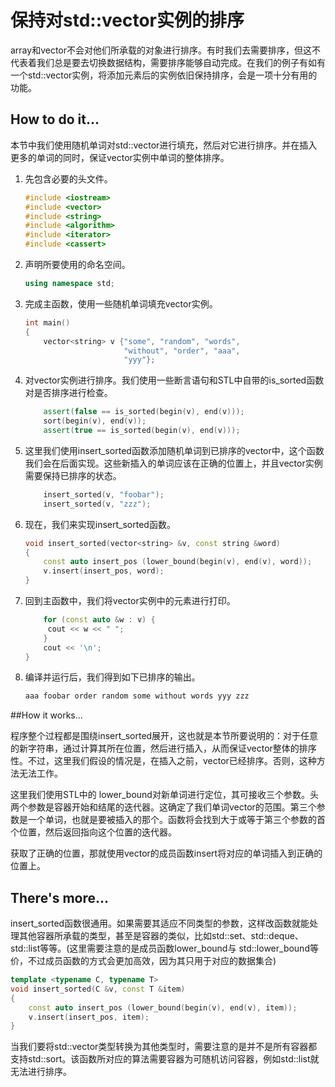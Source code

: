 # 保持对std::vector实例的排序

array和vector不会对他们所承载的对象进行排序。有时我们去需要排序，但这不代表着我们总是要去切换数据结构，需要排序能够自动完成。在我们的例子有如有一个std::vector实例，将添加元素后的实例依旧保持排序，会是一项十分有用的功能。

## How to do it...

本节中我们使用随机单词对std::vector进行填充，然后对它进行排序。并在插入更多的单词的同时，保证vector实例中单词的整体排序。

1. 先包含必要的头文件。

   ```c++
   #include <iostream>
   #include <vector>
   #include <string>
   #include <algorithm>
   #include <iterator>
   #include <cassert>
   ```

2. 声明所要使用的命名空间。

   ```c++
   using namespace std;
   ```

3. 完成主函数，使用一些随机单词填充vector实例。

   ```c++
   int main()
   {
       vector<string> v {"some", "random", "words",
                         "without", "order", "aaa",
                         "yyy"};
   ```

4. 对vector实例进行排序。我们使用一些断言语句和STL中自带的is_sorted函数对是否排序进行检查。

   ```c++
       assert(false == is_sorted(begin(v), end(v)));
       sort(begin(v), end(v));
       assert(true == is_sorted(begin(v), end(v)));
   ```

5. 这里我们使用insert_sorted函数添加随机单词到已排序的vector中，这个函数我们会在后面实现。这些新插入的单词应该在正确的位置上，并且vector实例需要保持已排序的状态。

   ```c++
       insert_sorted(v, "foobar");
       insert_sorted(v, "zzz");
   ```

6. 现在，我们来实现insert_sorted函数。

   ```c++
   void insert_sorted(vector<string> &v, const string &word)
   {
       const auto insert_pos (lower_bound(begin(v), end(v), word));
       v.insert(insert_pos, word);
   }
   ```

7. 回到主函数中，我们将vector实例中的元素进行打印。

   ```c++
       for (const auto &w : v) {
       	cout << w << " ";
       }
       cout << '\n';
   }	
   ```

8. 编译并运行后，我们得到如下已排序的输出。

   ```c++
   aaa foobar order random some without words yyy zzz
   ```

##How it works...

程序整个过程都是围绕insert_sorted展开，这也就是本节所要说明的：对于任意的新字符串，通过计算其所在位置，然后进行插入，从而保证vector整体的排序性。不过，这里我们假设的情况是，在插入之前，vector已经排序。否则，这种方法无法工作。

这里我们使用STL中的 lower_bound对新单词进行定位，其可接收三个参数。头两个参数是容器开始和结尾的迭代器。这确定了我们单词vector的范围。第三个参数是一个单词，也就是要被插入的那个。函数将会找到大于或等于第三个参数的首个位置，然后返回指向这个位置的迭代器。

获取了正确的位置，那就使用vector的成员函数insert将对应的单词插入到正确的位置上。

## There's more...

 insert_sorted函数很通用。如果需要其适应不同类型的参数，这样改函数就能处理其他容器所承载的类型，甚至是容器的类似，比如std::set、std::deque、std::list等等。(这里需要注意的是成员函数lower_bound与 std::lower_bound等价，不过成员函数的方式会更加高效，因为其只用于对应的数据集合)

```c++
template <typename C, typename T>
void insert_sorted(C &v, const T &item)
{
    const auto insert_pos (lower_bound(begin(v), end(v), item));
    v.insert(insert_pos, item);
}
```

当我们要将std::vector类型转换为其他类型时，需要注意的是并不是所有容器都支持std::sort。该函数所对应的算法需要容器为可随机访问容器，例如std::list就无法进行排序。